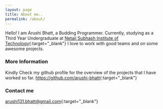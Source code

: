 ```yaml
---
layout: page
title: About me..
permalink: /about/
---
```


Hello! I am Arushi Bhatt, a Budding Programmer.
Currently, studying as a Third Year Undergraduate at [Netaji Subhash Institute of Technology](http://www.nsit.ac.in/){:target="_blank"}
I love to work with good teams and on some awesome projects.

### More Information
Kindly Check my github profile for the overview of the projects that I have worked so far. <https://github.com/arushi-bhatt>{:target="_blank"}
 

### Contact me

[arushi131.bhatt@gmail.com](mailto:arushi131.bhatt@gmail.com){:target="_blank"}
